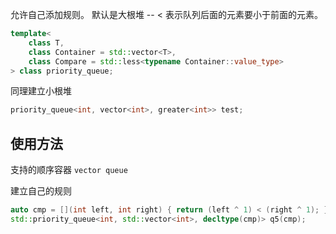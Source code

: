 
允许自己添加规则。 默认是大根堆 -- < 表示队列后面的元素要小于前面的元素。

```cpp
template<
    class T,
    class Container = std::vector<T>,
    class Compare = std::less<typename Container::value_type>
> class priority_queue;
```

同理建立小根堆

```cpp
priority_queue<int, vector<int>, greater<int>> test; 
```

## 使用方法

支持的顺序容器 `vector queue`

建立自己的规则

```cpp
auto cmp = [](int left, int right) { return (left ^ 1) < (right ^ 1); };
std::priority_queue<int, std::vector<int>, decltype(cmp)> q5(cmp);
```